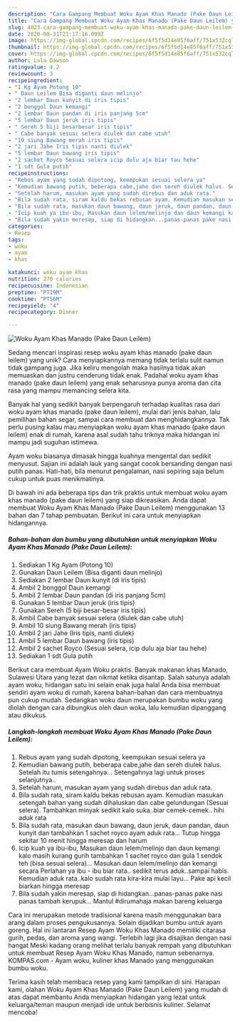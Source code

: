 ```yaml
---
description: "Cara Gampang Membuat Woku Ayam Khas Manado (Pake Daun Leilem) yang Enak Banget"
title: "Cara Gampang Membuat Woku Ayam Khas Manado (Pake Daun Leilem) yang Enak Banget"
slug: 4023-cara-gampang-membuat-woku-ayam-khas-manado-pake-daun-leilem-yang-enak-banget
date: 2020-08-31T21:17:16.099Z
image: https://img-global.cpcdn.com/recipes/6f5f5d14e85f6aff/751x532cq70/woku-ayam-khas-manado-pake-daun-leilem-foto-resep-utama.jpg
thumbnail: https://img-global.cpcdn.com/recipes/6f5f5d14e85f6aff/751x532cq70/woku-ayam-khas-manado-pake-daun-leilem-foto-resep-utama.jpg
cover: https://img-global.cpcdn.com/recipes/6f5f5d14e85f6aff/751x532cq70/woku-ayam-khas-manado-pake-daun-leilem-foto-resep-utama.jpg
author: Lula Dawson
ratingvalue: 4.2
reviewcount: 3
recipeingredient:
- "1 Kg Ayam Potong 10"
- " Daun Leilem Bisa diganti daun melinjo"
- "2 lembar Daun kunyit di iris tipis"
- "2 bonggol Daun kemangi"
- "2 lembar Daun pandan di iris panjang 5cm"
- "5 lembar Daun jeruk iris tipis"
- " Sereh 5 biji besarbesar iris tipis"
- " Cabe banyak sesuai selera diulek dan cabe utuh"
- "10 siung Bawang merah iris tipis"
- "2 jari Jahe Iris tipis nanti diulek"
- "5 lembar Daun bawang iris tipis"
- "2 sachet Royco Sesuai selera icip dulu aja biar tau hehe"
- "1 sdt Gula putih"
recipeinstructions:
- "Rebus ayam yang sudah dipotong, keempukan sesuai selera ya"
- "Kemudian bawang putih, beberapa cabe,jahe dan sereh diulek halus. Setelah itu tumis setengahnya... Setengahnya lagi untuk proses selanjutnya.."
- "Setelah harum, masukan ayam yang sudah direbus dan aduk rata."
- "Bila sudah rata, siram kaldu bekas rebusan ayam. Kemudian masukan setengah bahan yang sudah dihaluskan dan cabe gelundungan (Sesuai selera). Tambahkan minyak sedikit kalo suka..biar cemek-cemek.. hihi aduk rata"
- "Bila sudah rata, masukan daun bawang, daun jeruk, daun pandan, daun kunyit dan tambahkan 1 sachet royco ayam aduk rata... Tutup hingga sekitar 10 menit hingga meresap dan harum"
- "Icip kuah ya ibu-ibu, Masukan daun lelem/melinjo dan daun kemangi kalo masih kurang gurih tambahkan 1 sachet royco dan gula 1 sendok teh (bisa sesuai selera)... Masukan daun lelem/melinjo dan kemangi secara Perlahan ya ibu - ibu biar rata.. sedikit terus aduk..sampai habis. Kemudian aduk rata..kalo sudah rata kira-kira mulai layu... Pake api kecil biarkan hingga meresap"
- "Bila sudah yakin meresap, siap di hidangkan...panas-panas pake nasi panas tambah kerupuk... Mantul #dirumahaja makan bareng keluarga"
categories:
- Resep
tags:
- woku
- ayam
- khas

katakunci: woku ayam khas 
nutrition: 270 calories
recipecuisine: Indonesian
preptime: "PT19M"
cooktime: "PT56M"
recipeyield: "4"
recipecategory: Dinner

---
```



![Woku Ayam Khas Manado (Pake Daun Leilem)](https://img-global.cpcdn.com/recipes/6f5f5d14e85f6aff/751x532cq70/woku-ayam-khas-manado-pake-daun-leilem-foto-resep-utama.jpg)

Sedang mencari inspirasi resep woku ayam khas manado (pake daun leilem) yang unik? Cara menyiapkannya memang tidak terlalu sulit namun tidak gampang juga. Jika keliru mengolah maka hasilnya tidak akan memuaskan dan justru cenderung tidak enak. Padahal woku ayam khas manado (pake daun leilem) yang enak seharusnya punya aroma dan cita rasa yang mampu memancing selera kita.

Banyak hal yang sedikit banyak berpengaruh terhadap kualitas rasa dari woku ayam khas manado (pake daun leilem), mulai dari jenis bahan, lalu pemilihan bahan segar, sampai cara membuat dan menghidangkannya. Tak perlu pusing kalau mau menyiapkan woku ayam khas manado (pake daun leilem) enak di rumah, karena asal sudah tahu triknya maka hidangan ini mampu jadi suguhan istimewa.

Ayam woku biasanya dimasak hingga kuahnya mengental dan sedikit menyusut. Sajian ini adalah lauk yang sangat cocok bersanding dengan nasi putih panas. Hati-hati, bila menurut pengalaman, nasi sepiring saja belum cukup untuk puas menikmatinya.


Di bawah ini ada beberapa tips dan trik praktis untuk membuat woku ayam khas manado (pake daun leilem) yang siap dikreasikan. Anda dapat membuat Woku Ayam Khas Manado (Pake Daun Leilem) menggunakan 13 bahan dan 7 tahap pembuatan. Berikut ini cara untuk menyiapkan hidangannya.

<!--inarticleads1-->

##### Bahan-bahan dan bumbu yang dibutuhkan untuk menyiapkan Woku Ayam Khas Manado (Pake Daun Leilem):

1. Sediakan 1 Kg Ayam (Potong 10)
1. Gunakan  Daun Leilem (Bisa diganti daun melinjo)
1. Sediakan 2 lembar Daun kunyit (di iris tipis)
1. Ambil 2 bonggol Daun kemangi
1. Ambil 2 lembar Daun pandan (di iris panjang 5cm)
1. Gunakan 5 lembar Daun jeruk (iris tipis)
1. Gunakan  Sereh (5 biji besar-besar iris tipis)
1. Ambil  Cabe banyak sesuai selera (diulek dan cabe utuh)
1. Ambil 10 siung Bawang merah (iris tipis)
1. Ambil 2 jari Jahe (Iris tipis, nanti diulek)
1. Ambil 5 lembar Daun bawang (iris tipis)
1. Ambil 2 sachet Royco (Sesuai selera, icip dulu aja biar tau hehe)
1. Sediakan 1 sdt Gula putih


Berikut cara membuat Ayam Woku praktis. Banyak makanan khas Manado, Sulawesi Utara yang lezat dan nikmat ketika disantap. Salah satunya adalah ayam woku, hidangan satu ini selain enak juga halal Anda bisa membuat sendiri ayam woku di rumah, karena bahan-bahan dan cara membuatnya pun cukup mudah. Sedangkan woku daun merupakan bumbu woku yang diolah dengan cara dibungkus oleh daun woka, lalu kemudian dipanggang atau dikukus. 

<!--inarticleads2-->

##### Langkah-langkah membuat Woku Ayam Khas Manado (Pake Daun Leilem):

1. Rebus ayam yang sudah dipotong, keempukan sesuai selera ya
1. Kemudian bawang putih, beberapa cabe,jahe dan sereh diulek halus. Setelah itu tumis setengahnya... Setengahnya lagi untuk proses selanjutnya..
1. Setelah harum, masukan ayam yang sudah direbus dan aduk rata.
1. Bila sudah rata, siram kaldu bekas rebusan ayam. Kemudian masukan setengah bahan yang sudah dihaluskan dan cabe gelundungan (Sesuai selera). Tambahkan minyak sedikit kalo suka..biar cemek-cemek.. hihi aduk rata
1. Bila sudah rata, masukan daun bawang, daun jeruk, daun pandan, daun kunyit dan tambahkan 1 sachet royco ayam aduk rata... Tutup hingga sekitar 10 menit hingga meresap dan harum
1. Icip kuah ya ibu-ibu, Masukan daun lelem/melinjo dan daun kemangi kalo masih kurang gurih tambahkan 1 sachet royco dan gula 1 sendok teh (bisa sesuai selera)... Masukan daun lelem/melinjo dan kemangi secara Perlahan ya ibu - ibu biar rata.. sedikit terus aduk..sampai habis. Kemudian aduk rata..kalo sudah rata kira-kira mulai layu... Pake api kecil biarkan hingga meresap
1. Bila sudah yakin meresap, siap di hidangkan...panas-panas pake nasi panas tambah kerupuk... Mantul #dirumahaja makan bareng keluarga


Cara ini merupakan metode tradisional karena masih menggunakan bara arang dalam proses pengukusannya. Selain dijadikan bumbu untuk ayam goreng. Hal ini lantaran Resep Ayam Woku Khas Manado memiliki citarasa gurih, pedas, dan aroma yang wangi. Terlebih lagi jika disajikan dengan nasi hangat Meski kadang orang melihat terlalu banyak rempah yang dibutuhkan untuk membuat Resep Ayam Woku Khas Manado, namun sebenarnya. KOMPAS.com - Ayam woku, kuliner khas Manado yang menggunakan bumbu woku. 

Terima kasih telah membaca resep yang kami tampilkan di sini. Harapan kami, olahan Woku Ayam Khas Manado (Pake Daun Leilem) yang mudah di atas dapat membantu Anda menyiapkan hidangan yang lezat untuk keluarga/teman maupun menjadi ide untuk berbisnis kuliner. Selamat mencoba!

